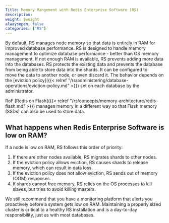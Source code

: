 ```yaml
---
Title: Memory Mangement with Redis Enterprise Software (RS)
description:
weight: $weight
alwaysopen: false
categories: ["RS"]
---
```

By default, RS manages node memory so that data is entirely in RAM for improved
database performance. RS is designed to handle memory management to optimize database
performance - better than OS memory management. If not enough RAM is available,
RS prevents adding more data into the databases. RS protects the existing data and
prevents the database from being able to store data into the shards. It
can be configured to move the data to another node, or even discard it.
The behavior depends on the [eviction policy]({{< relref "/rs/administering/database-operations/eviction-policy.md" >}})
set on each database by the administrator.

RoF [Redis on Flash]({{< relref "/rs/concepts/memory-architecture/redis-flash.md" >}})
manages memory in a different way so that Flash memory (SSDs) can also be used
to store data.

## What happens when Redis Enterprise Software is low on RAM?

If a node is low on RAM, RS follows this order of priority:

1. If there are other nodes available, RS migrates shards to other nodes.
2. If the eviction policy allows eviction, RS causes shards to release memory,
which can result in data loss.
3. If the eviction poilcy does not allow eviction, RS sends
out of memory (OOM) responses.
4. If shards cannot free memory, RS relies on the OS processes to kill slaves,
but tries to avoid killing masters.

We still recommend that you have a monitoring platform that alerts you
proactively before a system gets low on RAM. Maintaining a properly sized
cluster is critical to a healthy RS installation and is a day-to-day
responsibility, just as with most databases.
